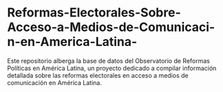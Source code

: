 # Reformas-Electorales-Sobre-Acceso-a-Medios-de-Comunicaci-n-en-America-Latina-
Este repositorio alberga la base de datos del Observatorio de Reformas Políticas en América Latina, un proyecto dedicado a compilar información detallada sobre las reformas electorales en acceso a medios de comunicación en América Latina.
